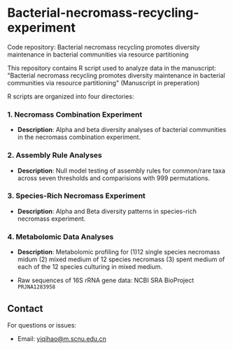 # Bacterial-necromass-recycling-experiment
Code repository: Bacterial necromass recycling promotes diversity maintenance in bacterial communities via resource partitioning

This repository contains R script used to analyze data in the manuscript:  
"Bacterial necromass recycling promotes diversity maintenance in bacterial communities via resource partitioning" (Manuscript in preperation)  


R scripts are organized into four directories:  

### 1. Necromass Combination Experiment  
- **Description**: Alpha and beta diversity analyses of bacterial communities in the necromass combination experiment.  


### 2. Assembly Rule Analyses  
- **Description**: Null model testing of assembly rules for common/rare taxa across seven thresholds and comparisions with 999 permutations.  

### 3. Species-Rich Necromass Experiment  
- **Description**: Alpha and Beta diversity patterns in species-rich necromass experiment.  

### 4. Metabolomic Data Analyses  
- **Description**: Metabolomic profiling for (1)12 single species necromass midum (2) mixed medium of 12 species necromass (3) spent medium of each of the 12 species culturing in mixed medium.  

- Raw sequences of 16S rRNA gene data: NCBI SRA BioProject `PRJNA1283958`  


## Contact  
For questions or issues:  
- Email: [yiqihao@m.scnu.edu.cn](mailto:yiqihao@m.scnu.edu.cn)  
